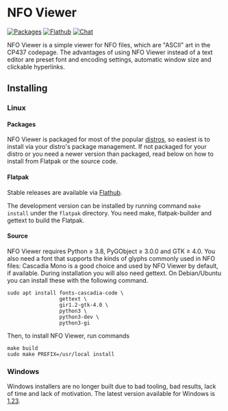 NFO Viewer
==========

[![Packages](https://repology.org/badge/tiny-repos/nfoview.svg)](https://repology.org/project/nfoview/versions)
[![Flathub](https://img.shields.io/badge/download-flathub-blue.svg)](https://flathub.org/apps/io.otsaloma.nfoview)
[![Chat](https://img.shields.io/badge/chat-linen-blue)](https://www.linen.dev/s/otsaloma/c/nfoview)

NFO Viewer is a simple viewer for NFO files, which are "ASCII" art in
the CP437 codepage. The advantages of using NFO Viewer instead of a text
editor are preset font and encoding settings, automatic window size and
clickable hyperlinks.

## Installing

### Linux

#### Packages

NFO Viewer is packaged for most of the popular [distros][], so easiest
is to install via your distro's package management. If not packaged for
your distro or you need a newer version than packaged, read below on how
to install from Flatpak or the source code.

[distros]: https://repology.org/metapackage/nfoview

#### Flatpak

Stable releases are available via [Flathub][].

The development version can be installed by running command `make
install` under the `flatpak` directory. You need make, flatpak-builder
and gettext to build the Flatpak.

[Flathub]: https://flathub.org/apps/details/io.otsaloma.nfoview

#### Source

NFO Viewer requires Python ≥ 3.8, PyGObject ≥ 3.0.0 and GTK ≥ 4.0. You
also need a font that supports the kinds of glyphs commonly used in NFO
files: Cascadia Mono is a good choice and used by NFO Viewer by default,
if available. During installation you will also need gettext. On
Debian/Ubuntu you can install these with the following command.

    sudo apt install fonts-cascadia-code \
                     gettext \
                     gir1.2-gtk-4.0 \
                     python3 \
                     python3-dev \
                     python3-gi

Then, to install NFO Viewer, run commands

    make build
    sudo make PREFIX=/usr/local install

### Windows

Windows installers are no longer built due to bad tooling, bad results,
lack of time and lack of motivation. The latest version available for
Windows is [1.23][].

[1.23]: https://github.com/otsaloma/nfoview/releases/tag/1.23
